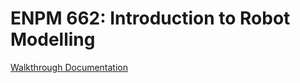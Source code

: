# ENPM 662: Introduction to Robot Modelling


[Walkthrough Documentation](https://enpm662-robot-modeling-project1.readthedocs.io/en/latest/)
